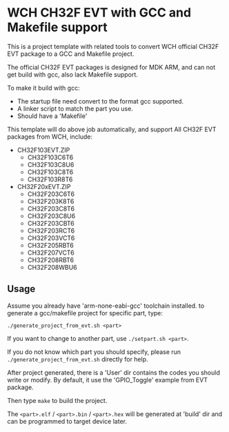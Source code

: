 # WCH CH32F EVT with GCC and Makefile support

This is a project template with related tools to convert WCH official CH32F EVT package to a GCC and Makefile project.

The official CH32F EVT packages is designed for MDK ARM, and can not get build with gcc, also lack Makefile support.

To make it build with gcc:
- The startup file need convert to the format gcc supported.
- A linker script to match the part you use.
- Should have a 'Makefile'

This template will do above job automatically, and support All CH32F EVT packages from WCH, include:
- CH32F103EVT.ZIP
  + CH32F103C6T6
  + CH32F103C8U6
  + CH32F103C8T6
  + CH32F103R8T6
- CH32F20xEVT.ZIP
  + CH32F203C6T6
  + CH32F203K8T6
  + CH32F203C8T6
  + CH32F203C8U6
  + CH32F203CBT6
  + CH32F203RCT6
  + CH32F203VCT6
  + CH32F205RBT6
  + CH32F207VCT6
  + CH32F208RBT6
  + CH32F208WBU6

## Usage

Assume you already have 'arm-none-eabi-gcc' toolchain installed. to generate a gcc/makefile project for specific part, type:
```
./generate_project_from_evt.sh <part>
```
If you want to change to another part, use `./setpart.sh <part>`.

If you do not know which part you should specify, please run `./generate_project_from_evt.sh` directly for help.

After project generated, there is a 'User' dir contains the codes you should write or modify. By default, it use the 'GPIO_Toggle' example from EVT package.

Then type `make` to build the project.

The `<part>.elf` / `<part>.bin` / `<part>.hex` will be generated at 'build' dir and can be programmed to target device later.






